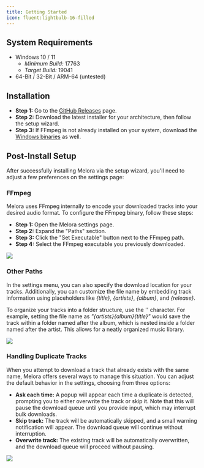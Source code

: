 ```yaml
---
title: Getting Started
icon: fluent:lightbulb-16-filled
---
```


## System Requirements
- Windows 10 / 11
  - *Minimum Build:* 17763
  - *Target Build:* 19041
- 64-Bit / 32-Bit / ARM-64 (untested)


## Installation
- **Step 1:** Go to the [GitHub Releases](https://github.com/IcySnex/Melora/releases) page.
- **Step 2:** Download the latest installer for your architecture, then follow the setup wizard.
- **Step 3:** If FFmpeg is not already installed on your system, download the [Windows binaries](https://ffbinaries.com/downloads) as well.


## Post-Install Setup
After successfully installing Melora via the setup wizard, you'll need to adjust a few preferences on the settings page:

### FFmpeg
Melora uses FFmpeg internally to encode your downloaded tracks into your desired audio format. To configure the FFmpeg binary, follow these steps:
- **Step 1:** Open the Melora settings page.
- **Step 2:** Expand the "Paths" section.
- **Step 3:** Click the "Set Executable" button next to the FFmpeg path.
- **Step 4:** Select the FFmpeg executable you previously downloaded.

![](/guide/ffmpeg.webp)

### Other Paths
In the settings menu, you can also specify the download location for your tracks. Additionally, you can customize the file name by embedding track information using placeholders like *{title}*, *{artists}*, *{album}*, and *{release}*.

To organize your tracks into a folder structure, use the '\' character. For example, setting the file name as *"{artists}\{album}\{title}"* would save the track within a folder named after the album, which is nested inside a folder named after the artist. This allows for a neatly organized music library.

![](/guide/otherpaths.webp)


### Handling Duplicate Tracks
When you attempt to download a track that already exists with the same name, Melora offers several ways to manage this situation. You can adjust the default behavior in the settings, choosing from three options:
- **Ask each time:** A popup will appear each time a duplicate is detected, prompting you to either overwrite the track or skip it. Note that this will pause the download queue until you provide input, which may interrupt bulk downloads.
- **Skip track:** The track will be automatically skipped, and a small warning notification will appear. The download queue will continue without interruption.
- **Overwrite track:** The existing track will be automatically overwritten, and the download queue will proceed without pausing.

![](/guide/alreadyexists.webp)
